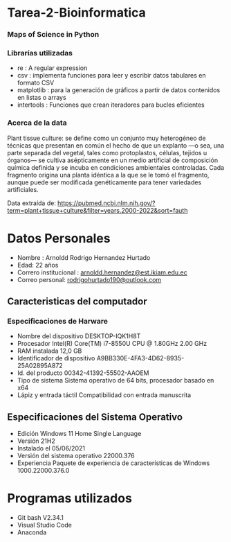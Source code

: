 # Tarea-2-Bioinformatica

### Maps of Science in Python
### Librarías utilizadas
- re : A regular expression
- csv :  implementa funciones para leer y escribir datos tabulares en formato CSV
- matplotlib : para la generación de gráficos a partir de datos contenidos en listas o arrays
- intertools : Funciones que crean iteradores para bucles eficientes
### Acerca de la data
Plant tissue culture:
 se define como un conjunto muy heterogéneo de técnicas que presentan en común el hecho de que un explanto —o sea, una parte separada del vegetal, tales como protoplastos, células, tejidos u órganos— se cultiva asépticamente en un medio artificial de composición química definida y se incuba en condiciones ambientales controladas. Cada fragmento origina una planta idéntica a la que se le tomó el fragmento, aunque puede ser modificada genéticamente para tener variedades artificiales.

 Data extraída de: https://pubmed.ncbi.nlm.nih.gov/?term=plant+tissue+culture&filter=years.2000-2022&sort=fauth


 # Datos Personales
- Nombre : Arnoldd Rodrigo Hernandez Hurtado
- Edad: 22 años
- Correro institucional : arnoldd.hernandez@est.ikiam.edu.ec
- Correo personal: rodrigohurtado190@outlook.com
## Caracteristicas del computador 
### Especificaciones de Harware
- Nombre del dispositivo	DESKTOP-IQK1H8T
- Procesador	Intel(R) Core(TM) i7-8550U CPU @ 1.80GHz   2.00 GHz
- RAM instalada	12,0 GB
- Identificador de dispositivo	A9BB330E-4FA3-4D62-8935-25A02895A872
- Id. del producto	00342-41392-55502-AAOEM
- Tipo de sistema	Sistema operativo de 64 bits, procesador basado en x64
- Lápiz y entrada táctil	Compatibilidad con entrada manuscrita
## Especificaciones del Sistema Operativo
- Edición	Windows 11 Home Single Language
- Versión	21H2
- Instalado el	‎05/‎06/‎2021
- Versión del sistema operativo	22000.376
- Experiencia	Paquete de experiencia de características de Windows 1000.22000.376.0
# Programas utilizados 
- Git bash V2.34.1
- Visual Studio Code 
- Anaconda 